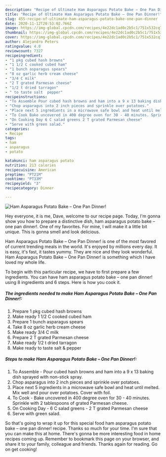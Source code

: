 ```yaml
---
description: "Recipe of Ultimate Ham Asparagus Potato Bake – One Pan Dinner!"
title: "Recipe of Ultimate Ham Asparagus Potato Bake – One Pan Dinner!"
slug: 455-recipe-of-ultimate-ham-asparagus-potato-bake-one-pan-dinner
date: 2020-11-12T20:53:02.766Z
image: https://img-global.cpcdn.com/recipes/4e22dc1ad0c2b5c1/751x532cq70/ham-asparagus-potato-bake-one-pan-dinner-recipe-main-photo.jpg
thumbnail: https://img-global.cpcdn.com/recipes/4e22dc1ad0c2b5c1/751x532cq70/ham-asparagus-potato-bake-one-pan-dinner-recipe-main-photo.jpg
cover: https://img-global.cpcdn.com/recipes/4e22dc1ad0c2b5c1/751x532cq70/ham-asparagus-potato-bake-one-pan-dinner-recipe-main-photo.jpg
author: Alejandro Peters
ratingvalue: 4.8
reviewcount: 7327
recipeingredient:
- "1 pkg cubed hash browns"
- "1 1/2 C cooked cubed ham"
- "1 bunch asparagus spears"
- "8 oz garlic herb cream cheese"
- "3/4 C milk"
- "2 T grated Parmesan cheese"
- "1/2 t dried tarragon"
- " to taste salt  pepper"
recipeinstructions:
- "To Assemble Pour cubed hash browns and ham into a 9 x 13 baking dish sprayed with non-stick spray."
- "Chop asparagus into 2 inch pieces and sprinkle over potatoes."
- "Place next 5 ingredients in a microwave safe bowl and heat until melted. Mix well and pour over potatoes. Cover with foil."
- "To Cook Bake uncovered in 400 degree oven for 30 - 40 minutes. Sprinkle with 2 tablespoons of grated Parmesan cheese."
- "On Cooking Day 6 C salad greens 2 T grated Parmesan cheese"
- "Serve with green salad."
categories:
- Recipe
tags:
- ham
- asparagus
- potato

katakunci: ham asparagus potato 
nutrition: 213 calories
recipecuisine: American
preptime: "PT21M"
cooktime: "PT33M"
recipeyield: "3"
recipecategory: Dinner

---
```



![Ham Asparagus Potato Bake – One Pan Dinner!](https://img-global.cpcdn.com/recipes/4e22dc1ad0c2b5c1/751x532cq70/ham-asparagus-potato-bake-one-pan-dinner-recipe-main-photo.jpg)

Hey everyone, it is me, Dave, welcome to our recipe page. Today, I'm gonna show you how to prepare a distinctive dish, ham asparagus potato bake – one pan dinner!. One of my favorites. For mine, I will make it a little bit unique. This is gonna smell and look delicious.

Ham Asparagus Potato Bake – One Pan Dinner! is one of the most favored of current trending meals in the world. It's enjoyed by millions every day. It is easy, it's fast, it tastes yummy. They are nice and they look wonderful. Ham Asparagus Potato Bake – One Pan Dinner! is something which I have loved my whole life.




To begin with this particular recipe, we have to first prepare a few ingredients. You can have ham asparagus potato bake – one pan dinner! using 8 ingredients and 6 steps. Here is how you cook it.

<!--inarticleads1-->

##### The ingredients needed to make Ham Asparagus Potato Bake – One Pan Dinner!:

1. Prepare 1 pkg cubed hash browns
1. Make ready 1 1/2 C cooked cubed ham
1. Prepare 1 bunch asparagus spears
1. Take 8 oz garlic herb cream cheese
1. Make ready 3/4 C milk
1. Prepare 2 T grated Parmesan cheese
1. Make ready 1/2 t dried tarragon
1. Make ready  to taste salt &amp; pepper




<!--inarticleads2-->

##### Steps to make Ham Asparagus Potato Bake – One Pan Dinner!:

1. To Assemble - Pour cubed hash browns and ham into a 9 x 13 baking dish sprayed with non-stick spray.
1. Chop asparagus into 2 inch pieces and sprinkle over potatoes.
1. Place next 5 ingredients in a microwave safe bowl and heat until melted. Mix well and pour over potatoes. Cover with foil.
1. To Cook - Bake uncovered in 400 degree oven for 30 - 40 minutes. Sprinkle with 2 tablespoons of grated Parmesan cheese.
1. On Cooking Day - 6 C salad greens - 2 T grated Parmesan cheese
1. Serve with green salad.




So that's going to wrap it up for this special food ham asparagus potato bake – one pan dinner! recipe. Thanks so much for your time. I'm sure that you can make this at home. There's gonna be more interesting food in home recipes coming up. Remember to bookmark this page on your browser, and share it to your family, colleague and friends. Thanks again for reading. Go on get cooking!
